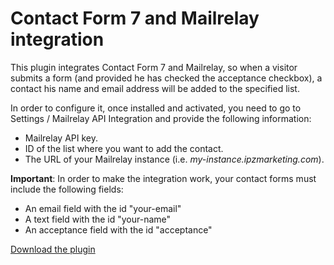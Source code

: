 # Contact Form 7 and Mailrelay integration

This plugin integrates Contact Form 7 and Mailrelay, so when a visitor submits a form (and provided he has checked the acceptance checkbox), a contact his name and email address will be added to the specified list.

In order to configure it, once installed and activated, you need to go to Settings / Mailrelay API Integration and provide the following information:

- Mailrelay API key.
- ID of the list where you want to add the contact.
- The URL of your Mailrelay instance (i.e. *my-instance.ipzmarketing.com*).

**Important**: In order to make the integration work, your contact forms must include the following fields:

- An email field with the id "your-email"
- A text field with the id "your-name"
- An acceptance field with the id "acceptance"

[Download the plugin](#)